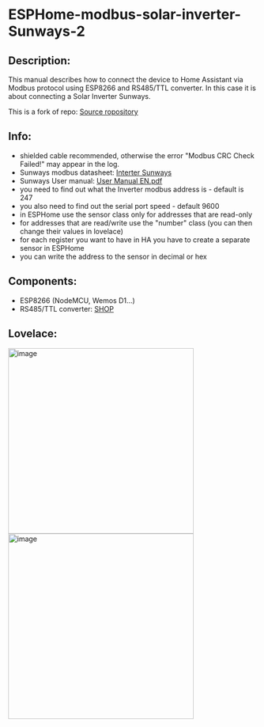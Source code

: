 # ESPHome-modbus-solar-inverter-Sunways-2

## Description:
This manual describes how to connect the device to Home Assistant via Modbus protocol using ESP8266 and RS485/TTL converter.
In this case it is about connecting a Solar Inverter Sunways.

This is a fork of repo: [Source ropository](https://github.com/budisek/ESPHome-modbus-solar-inverter-Sunways)

## Info:
- shielded cable recommended, otherwise the error "Modbus CRC Check Failed!" may appear in the log.
- Sunways modbus datasheet: [Interter Sunways](https://github.com/budisek/ESPHome-modbus-solar-inverter-Sunways/files/11507484/hybrid_inverter_modbus_rtu_protocol_en0332.pdf)
- Sunways User manual: [User Manual EN.pdf](https://github.com/budisek/ESPHome-modbus-solar-inverter-Sunways/files/11507661/STH.4.12KTL-HT.User.Manual.EN.pdf)
- you need to find out what the Inverter modbus address is - default is 247
- you also need to find out the serial port speed - default 9600
- in ESPHome use the sensor class only for addresses that are read-only
- for addresses that are read/write use the "number" class (you can then change their values in lovelace)
- for each register you want to have in HA you have to create a separate sensor in ESPHome
- you can write the address to the sensor in decimal or hex

## Components:
- ESP8266 (NodeMCU, Wemos D1...)
- RS485/TTL converter: [SHOP](https://www.laskakit.cz/prevodnik-uart-na-rs-485--max485/) 

## Lovelace:
<img width="375" alt="image" src="https://github.com/budisek/ESPHome-modbus-solar-inverter-Sunways/assets/35574450/77d7a180-340d-4570-b3bd-0cc1a9412778">

<img width="375" alt="image" src="https://github.com/budisek/ESPHome-modbus-solar-inverter-Sunways/assets/35574450/7fc45319-5bcd-4c9d-bfd0-57bfbc785f15">

